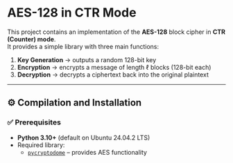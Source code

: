 # AES-128 in CTR Mode

This project contains an implementation of the **AES-128** block cipher in **CTR (Counter) mode**.  
It provides a simple library with three main functions:

1. **Key Generation** → outputs a random 128-bit key  
2. **Encryption** → encrypts a message of length ℓ blocks (128-bit each)  
3. **Decryption** → decrypts a ciphertext back into the original plaintext  

---

## ⚙️ Compilation and Installation

### ✅ Prerequisites
- **Python 3.10+** (default on Ubuntu 24.04.2 LTS)  
- Required library:  
  - [`pycryptodome`](https://pypi.org/project/pycryptodome/) – provides AES functionality  

